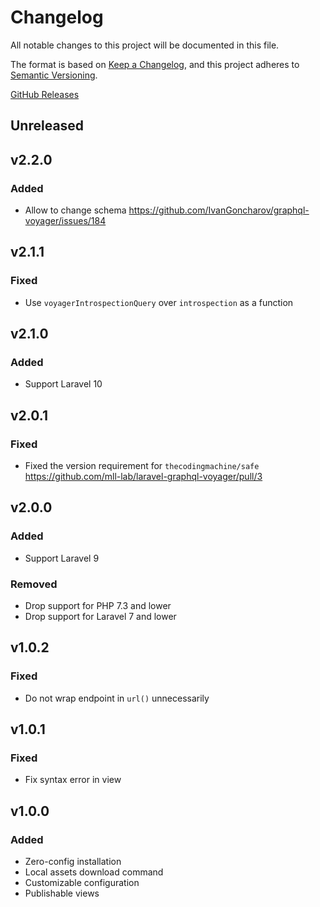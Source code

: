 # Changelog

All notable changes to this project will be documented in this file.

The format is based on [Keep a Changelog](https://keepachangelog.com/en/1.0.0),
and this project adheres to [Semantic Versioning](https://semver.org/spec/v2.0.0.html).

[GitHub Releases](https://github.com/mll-lab/laravel-graphql-voyager/releases)

## Unreleased

## v2.2.0

### Added

- Allow to change schema https://github.com/IvanGoncharov/graphql-voyager/issues/184

## v2.1.1

### Fixed

- Use `voyagerIntrospectionQuery` over `introspection` as a function

## v2.1.0

### Added

- Support Laravel 10

## v2.0.1

### Fixed

- Fixed the version requirement for `thecodingmachine/safe` https://github.com/mll-lab/laravel-graphql-voyager/pull/3

## v2.0.0

### Added

- Support Laravel 9

### Removed

- Drop support for PHP 7.3 and lower
- Drop support for Laravel 7 and lower

## v1.0.2

### Fixed

- Do not wrap endpoint in `url()` unnecessarily

## v1.0.1

### Fixed

- Fix syntax error in view

## v1.0.0

### Added

- Zero-config installation
- Local assets download command
- Customizable configuration
- Publishable views
